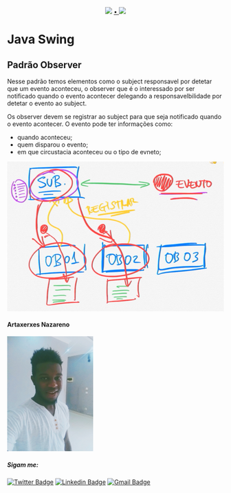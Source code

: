 <div align="center">
    <img src="https://img.shields.io/badge/feito%20por-Artaxerxes Nazareno-blue"/>
    <a href="https://twitter.com/Artaxerxes0001">
    • 
    <img src="https://img.shields.io/twitter/follow/Artaxerxes0001?style=social">
    </a><br>
  </div>
  
# Java Swing

## Padrão Observer
Nesse padrão temos elementos como o subject responsavel por detetar que um evento aconteceu, o observer que é o interessado por ser notificado quando o evento acontecer delegando a responsavelbilidade por detetar o evento ao subject.

Os observer devem se registrar ao subject para que seja notificado quando o evento acontecer. O evento pode ter informações como:
- quando aconteceu;
- quem disparou o evento;
- em que circustacia aconteceu ou o tipo de evneto;

![](images/observer.png)


#### Artaxerxes Nazareno
<img src="https://github.com/artaxerxes001/artaxerxes001/raw/main/imagens/eu.jpg" width="200">

##### Sigam me:
[![Twitter Badge](https://img.shields.io/badge/-@artaxerxes0001-1ca0f1?style=flat-square&labelColor=1ca0f1&logo=twitter&logoColor=white&link=https://twitter.com/tgmarinho)](https://twitter.com/Artaxerxes0001)  [![Linkedin Badge](https://img.shields.io/badge/-Artaxerxes_Nazareno-blue?style=flat-square&logo=Linkedin&logoColor=white&link=https://www.linkedin.com/in/artaxerxes-nazare/)](https://www.linkedin.com/in/artaxerxes-nazare/) [![Gmail Badge](https://img.shields.io/badge/-artaxerxesnazare@gmail.com-c14438?style=flat-square&logo=Gmail&logoColor=white&link=mailto:artaxerxesnazare@gmail.comm)](mailto:artaxerxesnazare@gmail.com)
